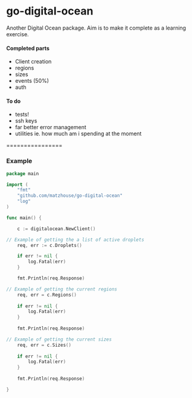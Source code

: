 go-digital-ocean
================

Another Digital Ocean package. Aim is to make it complete as a learning exercise.

#### Completed parts
- Client creation
- regions
- sizes
- events (50%)
- auth

#### To do
- tests!
- ssh keys
- far better error management
- utilities ie. how much am i spending at the moment


================

### Example

```go
package main

import (
	"fmt"
	"github.com/matzhouse/go-digital-ocean"
	"log"
)

func main() {

	c := digitalocean.NewClient()

// Example of getting the a list of active droplets
	req, err := c.Droplets()

	if err != nil {
		log.Fatal(err)
	}

	fmt.Println(req.Response)

// Example of getting the current regions
	req, err = c.Regions()
	
	if err != nil {
		log.Fatal(err)
	}
	
	fmt.Println(req.Response)

// Example of getting the current sizes
	req, err = c.Sizes()
	
	if err != nil {
		log.Fatal(err)
	}
	
	fmt.Println(req.Response)

}

```
